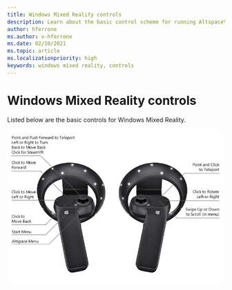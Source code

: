```yaml
---
title: Windows Mixed Reality controls
description: Learn about the basic control scheme for running AltspaceVR in Windows Mixed Reality.
author: hferrone
ms.author: v-hferrone
ms.date: 02/10/2021
ms.topic: article
ms.localizationpriority: high
keywords: windows mixed reality, controls
---
```


# Windows Mixed Reality controls

Listed below are the basic controls for Windows Mixed Reality.

![Right and left windows mixed reality motion controllers with action callouts for each button and input mechanism](images/windows-mixed-controls.jpg)